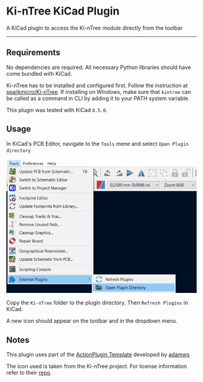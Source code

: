 # Ki-nTree KiCad Plugin

A KiCad plugin to access the Ki-nTree module directly from the toolbar

---

## Requirements

No dependencies are required. All necessary Python libraries should have come bundled with KiCad.

Ki-nTree has to be installed and configured first. Follow the instruction at [sparkmicro/Ki-nTree](https://github.com/sparkmicro/Ki-nTree). If installing on WIndows, make sure that `kintree` can be called as a command in CLI by adding it to your PATH system variable.

This plugin was tested with KiCad `8.5.0`.

## Usage

In KiCad's PCB Editor, navigate to the `Tools` mene and select `Open Plugin directory`

![Image1](/pluign_menu_1.png)

Copy the `Ki-nTree` folder to the plugin directory. Then `Refresh Plugins` in KiCad.

A new icon should appear on the toolbar and in the dropdown menu. 

## Notes

This plugin uses part of the [ActionPlugin Template](https://github.com/adamws/kicad-plugin-template) developed by [adamws](https://github.com/adamws)

The icon used is taken from the Ki-nTree project. For license information refer to their [repo](https://github.com/sparkmicro/Ki-nTree).
